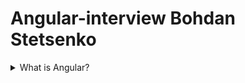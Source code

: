 # Angular-interview Bohdan Stetsenko

<details>
<summary>What is Angular?</summary>
<br>
Angular it’s a framework that provides various tools to develop web-sites. In contrast of React, where React is a library, Angular has everything you need, for example Routing, state management etc. Primarily Angular oriented to developing SPA. One of the peculiarity of Angular is use of TypeScript as a programming language.
